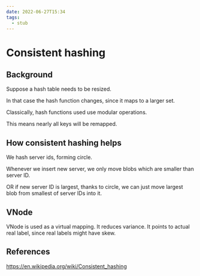 ```yaml
---
date: 2022-06-27T15:34
tags: 
  - stub
---
```


# Consistent hashing

## Background

Suppose a hash table needs to be resized.

In that case the hash function changes, since it maps to a larger set.

Classically, hash functions used use modular operations.

This means nearly all keys will be remapped.

## How consistent hashing helps

We hash server ids, forming circle.

Whenever we insert new server, we only move blobs which are smaller than server ID.

OR if new server ID is largest, thanks to circle, we can just move largest blob from smallest
of server IDs into it.

## VNode

VNode is used as a virtual mapping. It reduces variance. It points to actual real label, since real labels might have skew.

## References

https://en.wikipedia.org/wiki/Consistent_hashing
